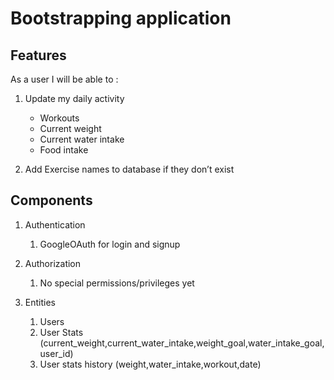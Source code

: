 # Bootstrapping application

## Features

As a user I will be able to :

1. Update my daily activity

   - Workouts
   - Current weight
   - Current water intake
   - Food intake

2. Add Exercise names to database if they don’t exist

## Components

1. Authentication

   1. GoogleOAuth for login and signup

2. Authorization

   1. No special permissions/privileges yet

3. Entities
   1. Users
   2. User Stats (current_weight,current_water_intake,weight_goal,water_intake_goal,user_id)
   3. User stats history (weight,water_intake,workout,date)
